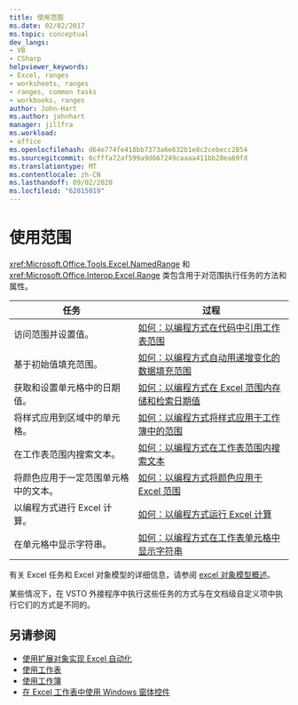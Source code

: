 ```yaml
---
title: 使用范围
ms.date: 02/02/2017
ms.topic: conceptual
dev_langs:
- VB
- CSharp
helpviewer_keywords:
- Excel, ranges
- worksheets, ranges
- ranges, common tasks
- workbooks, ranges
author: John-Hart
ms.author: johnhart
manager: jillfra
ms.workload:
- office
ms.openlocfilehash: d64e774fe418bb7373a6e632b1e8c2cebecc2854
ms.sourcegitcommit: 6cfffa72af599a9d667249caaaa411bb28ea69fd
ms.translationtype: MT
ms.contentlocale: zh-CN
ms.lasthandoff: 09/02/2020
ms.locfileid: "62815019"
---
```

# <a name="work-with-ranges"></a>使用范围
  <xref:Microsoft.Office.Tools.Excel.NamedRange> 和 <xref:Microsoft.Office.Interop.Excel.Range> 类包含用于对范围执行任务的方法和属性。

|任务|过程|
|----------|---------------|
|访问范围并设置值。|[如何：以编程方式在代码中引用工作表范围](../vsto/how-to-programmatically-refer-to-worksheet-ranges-in-code.md)|
|基于初始值填充范围。|[如何：以编程方式自动用递增变化的数据填充范围](../vsto/how-to-programmatically-automatically-fill-ranges-with-incrementally-changing-data.md)|
|获取和设置单元格中的日期值。|[如何：以编程方式在 Excel 范围内存储和检索日期值](../vsto/how-to-programmatically-store-and-retrieve-date-values-in-excel-ranges.md)|
|将样式应用到区域中的单元格。|[如何：以编程方式将样式应用于工作簿中的范围](../vsto/how-to-programmatically-apply-styles-to-ranges-in-workbooks.md)|
|在工作表范围内搜索文本。|[如何：以编程方式在工作表范围内搜索文本](../vsto/how-to-programmatically-search-for-text-in-worksheet-ranges.md)|
|将颜色应用于一定范围单元格中的文本。|[如何：以编程方式将颜色应用于 Excel 范围](../vsto/how-to-programmatically-apply-color-to-excel-ranges.md)|
|以编程方式进行 Excel 计算。|[如何：以编程方式运行 Excel 计算](../vsto/how-to-programmatically-run-excel-calculations-programmatically.md)|
|在单元格中显示字符串。|[如何：以编程方式在工作表单元格中显示字符串](../vsto/how-to-programmatically-display-a-string-in-a-worksheet-cell.md)|

 有关 Excel 任务和 Excel 对象模型的详细信息，请参阅 [excel 对象模型概述](../vsto/excel-object-model-overview.md)。

 某些情况下，在 VSTO 外接程序中执行这些任务的方式与在文档级自定义项中执行它们的方式是不同的。

## <a name="see-also"></a>另请参阅
- [使用扩展对象实现 Excel 自动化](../vsto/automating-excel-by-using-extended-objects.md)
- [使用工作表](../vsto/working-with-worksheets.md)
- [使用工作簿](../vsto/working-with-workbooks.md)
- [在 Excel 工作表中使用 Windows 窗体控件](../vsto/using-windows-forms-controls-on-excel-worksheets.md)
